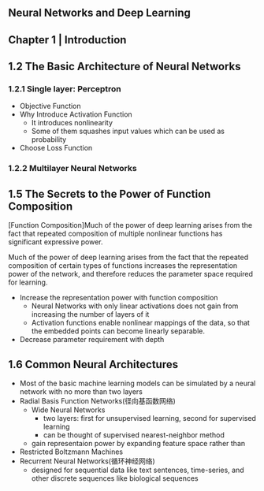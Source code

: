 Neural Networks and Deep Learning
---
Chapter 1 | Introduction
---

## 1.2 The Basic Architecture of Neural Networks
### 1.2.1 Single layer: Perceptron
- Objective Function
- Why Introduce Activation Function
    - It introduces nonlinearity
    - Some of them squashes input values which can be used as probability
- Choose Loss Function 

### 1.2.2 Multilayer Neural Networks

## 1.5 The Secrets to the Power of Function Composition

[Function Composition]Much of the power of deep learning arises from the fact that repeated composition of multiple nonlinear functions has
significant expressive power. 

Much of the power of deep learning arises from the fact that the repeated composition of certain types of functions increases
the representation power of the network, and therefore reduces the parameter space required for learning.

- Increase the representation power with function composition
    - Neural Networks with only linear activations does not gain from increasing the number of layers of it
    - Activation functions enable nonlinear mappings of the data, so that the embedded points can become linearly separable.
- Decrease parameter requirement with depth
    
## 1.6 Common Neural Architectures
- Most of the basic machine learning models can be simulated by a neural network with no more than two layers
- Radial Basis Function Networks(径向基函数网络)
    - Wide Neural Networks
        - two layers: first for unsupervised learning, second for supervised learning
        - can be thought of supervised nearest-neighbor method
    - gain representaion power by expanding feature space rather than 
- Restricted Boltzmann Machines
- Recurrent Neural Networks(循环神经网络)
    - designed for sequential data like text sentences, time-series, and other discrete sequences like biological sequences
    
